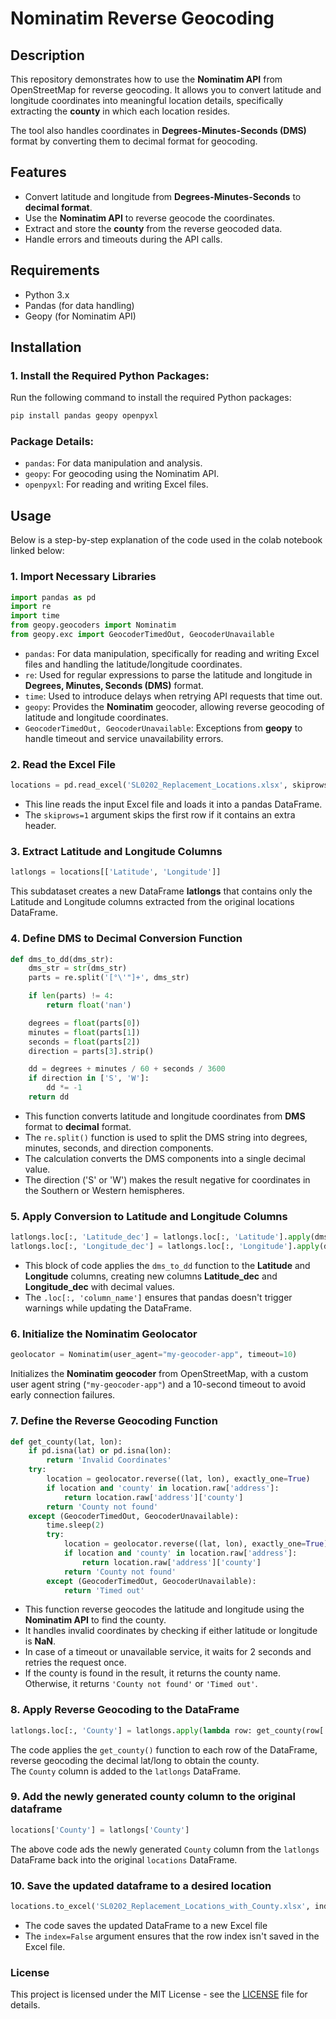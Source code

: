 # Nominatim Reverse Geocoding

## Description
This repository demonstrates how to use the **Nominatim API** from OpenStreetMap for reverse geocoding. It allows you to convert latitude and longitude coordinates into meaningful location details, specifically extracting the **county** in which each location resides.

The tool also handles coordinates in **Degrees-Minutes-Seconds (DMS)** format by converting them to decimal format for geocoding.

## Features
- Convert latitude and longitude from **Degrees-Minutes-Seconds** to **decimal format**.
- Use the **Nominatim API** to reverse geocode the coordinates.
- Extract and store the **county** from the reverse geocoded data.
- Handle errors and timeouts during the API calls.

## Requirements
- Python 3.x
- Pandas (for data handling)
- Geopy (for Nominatim API)

## Installation

### 1. Install the Required Python Packages:
Run the following command to install the required Python packages:
```bash
pip install pandas geopy openpyxl
```

### Package Details:
- `pandas`: For data manipulation and analysis.
- `geopy`: For geocoding using the Nominatim API.
- `openpyxl`: For reading and writing Excel files.

## Usage

Below is a step-by-step explanation of the code used in the colab notebook linked below:


### 1. Import Necessary Libraries

```python
import pandas as pd
import re
import time
from geopy.geocoders import Nominatim
from geopy.exc import GeocoderTimedOut, GeocoderUnavailable
```
- `pandas`: For data manipulation, specifically for reading and writing Excel files and handling the latitude/longitude coordinates.
- `re`: Used for regular expressions to parse the latitude and longitude in **Degrees, Minutes, Seconds (DMS)** format.
- `time`: Used to introduce delays when retrying API requests that time out.
- `geopy`: Provides the **Nominatim** geocoder, allowing reverse geocoding of latitude and longitude coordinates.
- `GeocoderTimedOut, GeocoderUnavailable`: Exceptions from **geopy** to handle timeout and service unavailability errors.

### 2. Read the Excel File

```python
locations = pd.read_excel('SL0202_Replacement_Locations.xlsx', skiprows=1)
```
- This line reads the input Excel file  and loads it into a pandas DataFrame.  
- The `skiprows=1` argument skips the first row if it contains an extra header.


### 3. Extract Latitude and Longitude Columns
```python
latlongs = locations[['Latitude', 'Longitude']]
```
This subdataset creates a new DataFrame **latlongs** that contains only the Latitude and Longitude columns extracted from the original locations DataFrame.

### 4.  Define DMS to Decimal Conversion Function
```python
def dms_to_dd(dms_str):
    dms_str = str(dms_str)
    parts = re.split('[°\'"]+', dms_str)

    if len(parts) != 4:
        return float('nan')

    degrees = float(parts[0])
    minutes = float(parts[1])
    seconds = float(parts[2])
    direction = parts[3].strip()

    dd = degrees + minutes / 60 + seconds / 3600
    if direction in ['S', 'W']:
        dd *= -1
    return dd
```
- This function converts latitude and longitude coordinates from **DMS** format to **decimal** format.  
- The `re.split()` function is used to split the DMS string into degrees, minutes, seconds, and direction components.  
- The calculation converts the DMS components into a single decimal value.  
- The direction ('S' or 'W') makes the result negative for coordinates in the Southern or Western hemispheres.


### 5. Apply Conversion to Latitude and Longitude Columns

```python
latlongs.loc[:, 'Latitude_dec'] = latlongs.loc[:, 'Latitude'].apply(dms_to_dd)
latlongs.loc[:, 'Longitude_dec'] = latlongs.loc[:, 'Longitude'].apply(dms_to_dd)
```

- This block of code applies the `dms_to_dd` function to the **Latitude** and **Longitude** columns, creating new columns **Latitude_dec** and **Longitude_dec** with decimal values.  
- The `.loc[:, 'column_name']` ensures that pandas doesn't trigger warnings while updating the DataFrame.

### 6. Initialize the Nominatim Geolocator

```python
geolocator = Nominatim(user_agent="my-geocoder-app", timeout=10)
```
Initializes the **Nominatim geocoder** from OpenStreetMap, with a custom user agent string (`"my-geocoder-app"`) and a 10-second timeout to avoid early connection failures.

### 7. Define the Reverse Geocoding Function
```python
def get_county(lat, lon):
    if pd.isna(lat) or pd.isna(lon):
        return 'Invalid Coordinates'
    try:
        location = geolocator.reverse((lat, lon), exactly_one=True)
        if location and 'county' in location.raw['address']:
            return location.raw['address']['county']
        return 'County not found'
    except (GeocoderTimedOut, GeocoderUnavailable):
        time.sleep(2)
        try:
            location = geolocator.reverse((lat, lon), exactly_one=True)
            if location and 'county' in location.raw['address']:
                return location.raw['address']['county']
            return 'County not found'
        except (GeocoderTimedOut, GeocoderUnavailable):
            return 'Timed out'
```

- This function reverse geocodes the latitude and longitude using the **Nominatim API** to find the county.  
- It handles invalid coordinates by checking if either latitude or longitude is **NaN**.  
- In case of a timeout or unavailable service, it waits for 2 seconds and retries the request once.  
- If the county is found in the result, it returns the county name. Otherwise, it returns `'County not found'` or `'Timed out'`.

### 8. Apply Reverse Geocoding to the DataFrame
```python
latlongs.loc[:, 'County'] = latlongs.apply(lambda row: get_county(row['Latitude_dec'], row['Longitude_dec']), axis=1)
```
The code applies the `get_county()` function to each row of the DataFrame, reverse geocoding the decimal lat/long to obtain the county.  
The `County` column is added to the `latlongs` DataFrame.

### 9. Add the newly generated county column to the original dataframe
```python
locations['County'] = latlongs['County']
```
The above code ads the newly generated `County` column from the `latlongs` DataFrame back into the original `locations` DataFrame.

### 10. Save the updated dataframe to a desired location
```python
locations.to_excel('SL0202_Replacement_Locations_with_County.xlsx', index=False)
```
- The code saves the updated DataFrame to a new Excel file  
- The `index=False` argument ensures that the row index isn't saved in the Excel file.

### License

This project is licensed under the MIT License - see the [LICENSE](LICENSE) file for details.












